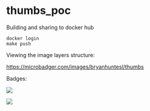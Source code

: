 # thumbs_poc


Building and sharing to docker hub

```
docker login
make push 
```

Viewing the image layers structure:

https://microbadger.com/images/bryanhuntesl/thumbs

Badges: 

[![](https://images.microbadger.com/badges/image/bryanhuntesl/thumbs.svg)](https://microbadger.com/images/bryanhuntesl/thumbs "Get your own image badge on microbadger.com")

[![](https://images.microbadger.com/badges/version/bryanhuntesl/thumbs.svg)](https://microbadger.com/images/bryanhuntesl/thumbs "Get your own version badge on microbadger.com")
